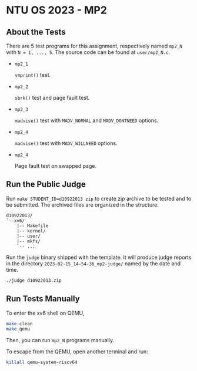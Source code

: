 # NTU OS 2023 -  MP2

## About the Tests

There are 5 test programs for this assignment, respectively named `mp2_N` with `N = 1, ..., 5`. The source code can be found at `user/mp2_N.c`.


- `mp2_1`

  `vmprint()` test.

- `mp2_2`

  `sbrk()` test and page fault test.

- `mp2_3`

  `madvise()` test with `MADV_NORMAL` and `MADV_DONTNEED` options.

- `mp2_4`

  `madvise()` test with `MADV_WILLNEED` options.

- `mp2_4`

  Page fault test on swapped page.

## Run the Public Judge

Run `make STUDENT_ID=d10922013 zip` to create zip archive to be tested
and to be submitted. The archived files are organized in the
structure.

```
d10922013/
`--xv6/
    |-- Makefile
    |-- kernel/
    |-- user/
    |-- mkfs/
    `-- ...
```

Run the `judge` binary shipped with the template. It will produce
judge reports in the directory `2023-02-15_14-54-36_mp2-judge/` named
by the date and time.

```sh
./judge d10922013.zip
```

## Run Tests Manually

To enter the xv6 shell on QEMU,

```sh
make clean
make qemu
```

Then, you can run `mp2_N` programs manually.


To escape from the QEMU, open another terminal and run:

```sh
killall qemu-system-riscv64
```
